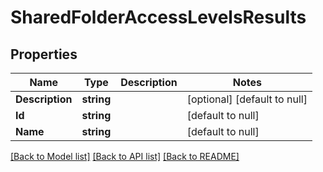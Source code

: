 # SharedFolderAccessLevelsResults

## Properties
Name | Type | Description | Notes
------------ | ------------- | ------------- | -------------
**Description** | **string** |  | [optional] [default to null]
**Id** | **string** |  | [default to null]
**Name** | **string** |  | [default to null]

[[Back to Model list]](../README.md#documentation-for-models) [[Back to API list]](../README.md#documentation-for-api-endpoints) [[Back to README]](../README.md)

